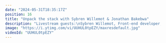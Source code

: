 ```yaml
---
date: "2024-05-31T18:35:17Z"
position: 16
title: "Unpack the stack with Sybren Willemot & Jonathan Bakebwa"
description: "Livestream guests:\nSybren Willemot, Front-end developer, Euricom NV / Chakra UI, https://twitter.com/carwack\nJonathan Bakebwa, CTO, Mirror World, https://twitter.com/codebender828\n\n\nLivestream Host: Tim Benniks \nhttps://twitter.com/timbenniks\nhttps://www.linkedin.com/in/timbenniks/\n\nJoin us on Discord at https://uniform.to/discord\n\nFollow us on:\nFacebook: https://www.facebook.com/people/Uniform/\nTwitter: https://twitter.com/UniformDev \nLinkedIn: https://www.linkedin.com/company/uniformdev/\nInstagram: https://www.instagram.com/uniform.dev/"
image: "https://i.ytimg.com/vi/UUHUL0tpEZY/maxresdefault.jpg"
videoId: "UUHUL0tpEZY"
---
```


